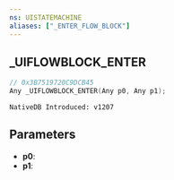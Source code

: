 ```yaml
---
ns: UISTATEMACHINE
aliases: ["_ENTER_FLOW_BLOCK"]
---
```

## _UIFLOWBLOCK_ENTER

```c
// 0x3B7519720C9DCB45
Any _UIFLOWBLOCK_ENTER(Any p0, Any p1);
```

```
NativeDB Introduced: v1207
```

## Parameters
* **p0**:
* **p1**:
